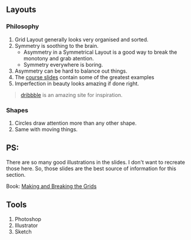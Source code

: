 ## Layouts

### Philosophy

1. Grid Layout generally looks very organised and sorted.
2. Symmetry is soothing to the brain.
   - Asymmetry in a Symmetrical Layout is a good way to break the monotony and grab atention.
   - Symmetry everywhere is boring.
3. Asymmetry can be hard to balance out things.
4. The [course slides](https://github.com/sdras/design-for-developers/tree/master/slides-pdf) contain some of the greatest examples
5. Imperfection in beauty looks amazing if done right.

> [dribbble](https://dribbble.com/) is an amazing site for inspiration.

### Shapes

1. Circles draw attention more than any other shape.
2. Same with moving things.

## PS:

There are so many good illustrations in the slides. I don't want to recreate those here. So, those slides are the best source of information for this section.

Book: [Making and Breaking the Grids](https://a.co/d/5NGWnF9)

## Tools

1. Photoshop
2. Illustrator
3. Sketch
